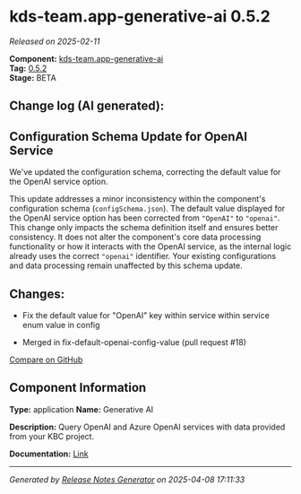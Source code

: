 #  kds-team.app-generative-ai 0.5.2

_Released on 2025-02-11_

**Component:** [kds-team.app-generative-ai](https://github.com/keboola/component-generative-ai)  
**Tag:** [0.5.2](https://github.com/keboola/component-generative-ai/releases/tag/0.5.2)  
**Stage:** BETA


## Change log (AI generated):
## Configuration Schema Update for OpenAI Service
We've updated the configuration schema, correcting the default value for the OpenAI service option.

This update addresses a minor inconsistency within the component's configuration schema (`configSchema.json`).
The default value displayed for the OpenAI service option has been corrected from `"OpenAI"` to `"openai"`.
This change only impacts the schema definition itself and ensures better consistency. It does not alter the component's core data processing functionality or how it interacts with the OpenAI service, as the internal logic already uses the correct `"openai"` identifier. Your existing configurations and data processing remain unaffected by this schema update.



## Changes:



- Fix the default value for "OpenAI" key within service within service enum value in config 




- Merged in fix-default-openai-config-value (pull request #18) 



[Compare on GitHub](https://github.com/keboola/component-generative-ai/compare/0.5.1...0.5.2)



## Component Information
**Type:** application
**Name:** Generative AI

**Description:** Query OpenAI and Azure OpenAI services with data provided from your KBC project.


**Documentation:** [Link](https://help.keboola.com/components/applications/ai/generative-ai/)



---
_Generated by [Release Notes Generator](https://github.com/keboola/release-notes-generator)
on 2025-04-08 17:11:33_